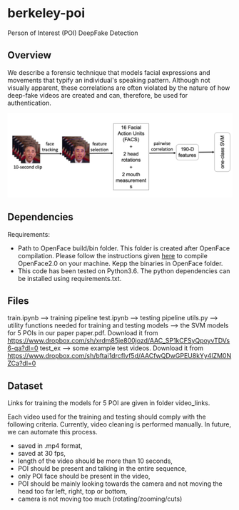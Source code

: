 # berkeley-poi

Person of Interest (POI) DeepFake Detection

## Overview

We describe a forensic technique that models facial expressions and movements that typify an individual's speaking pattern. Although not visually apparent, these correlations are often violated by the nature of how deep-fake videos are created and can, therefore, be used for authentication.

![Method Overview](overview.png)


## Dependencies

Requirements:

<ul>
    <li> Path to OpenFace build/bin folder. This folder is created after OpenFace compilation. Please follow the instructions given <a href="https://github.com/TadasBaltrusaitis/OpenFace/wiki">here</a> to compile OpenFace2.0 on your machine. Kepp the binaries in OpenFace folder.
    <li> This code has been tested on Python3.6. The python dependencies can be installed using requirements.txt. 
</ul>


## Files

train.ipynb --> training pipeline
test.ipynb --> testing pipeline
utils.py --> utility functions needed for training and testing
models --> the SVM models for 5 POIs in our paper paper.pdf. Download it from https://www.dropbox.com/sh/xrdm85je800jozd/AAC_SP1kCFSyQpoyvTDVs6-qa?dl=0
test_ex --> some example test videos. Download it from https://www.dropbox.com/sh/bftai1drcflvf5d/AACfwQDwGPEU8kYy4lZM0NZCa?dl=0

## Dataset

Links for training the models for 5 POI are given in folder video_links.

Each video used for the training and testing should comply with the following criteria. Currently, video cleaning is performed manually. In future, we can automate this process. 

<ul>
	<li> saved in .mp4 format,
	<li> saved at 30 fps,
	<li> length of the video should be more than 10 seconds,
	<li> POI should be present and talking in the entire sequence,
	<li> only POI face should be present in the video,
	<li> POI should be mainly looking towards the camera and not moving the head too far left, right, top or bottom,
	<li> camera is not moving too much (rotating/zooming/cuts)
</ul>
